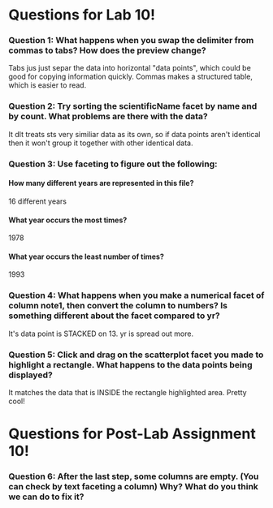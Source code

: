 # Questions for Lab 10!

### Question 1: What happens when you swap the delimiter from commas to tabs? How does the preview change? 
Tabs jus just separ the data into horizontal "data points", which could be good for copying information quickly. Commas makes a structured table, which is easier to read.

### Question 2: Try sorting the scientificName facet by name and by count. What problems are there with the data?
It dIt treats sts very similiar data as its own, so if data points aren't identical then it won't group it together with other identical data.
### Question 3: Use faceting to figure out the following:
#### How many different years are represented in this file?
16 different years
#### What year occurs the most times?
1978
#### What year occurs the least number of times?
1993

### Question 4: What happens when you make a numerical facet of column note1, then convert the column to numbers? Is something different about the facet compared to yr?
It's data point is STACKED on 13. yr is spread out more.
### Question 5: Click and drag on the scatterplot facet you made to highlight a rectangle. What happens to the data points being displayed?
It matches the data that is INSIDE the rectangle highlighted area. Pretty cool!
# Questions for Post-Lab Assignment 10!

### Question 6: After the last step, some columns are empty. (You can check by text faceting a column) Why? What do you think we can do to fix it?
